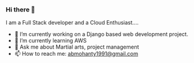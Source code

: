 ### Hi there 👋

I am a Full Stack developer and a Cloud Enthusiast.... 

- 🔭 I’m currently working on a Django based web development project.
- 🌱 I’m currently learning AWS
- 💬 Ask me about Martial arts, project management
- 📫 How to reach me: abmohanty1991@gmail.com
